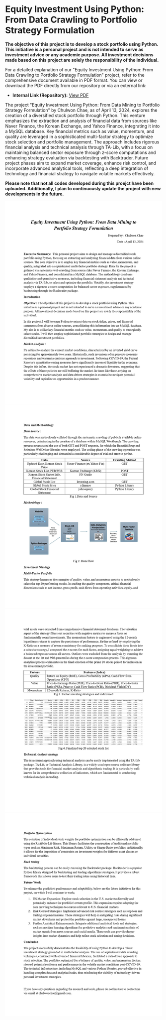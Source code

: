 # Equity Investment Using Python: From Data Crawling to Portfolio Strategy Formulation

**The objective of this project is to develop a stock portfolio using Python. This initiative is a personal project and is not intended to serve as investment advice or any academic purpose. All investment decisions made based on this project are solely the responsibility of the individual.**

For a detailed explanation of our "Equity Investment Using Python: From Data Crawling to Portfolio Strategy Formulation" project, refer to the comprehensive document available in PDF format. You can view or download the PDF directly from our repository or via an external link:

- **Internal Link (Repository):** [View PDF](PF.pdf)


The project "Equity Investment Using Python: From Data Mining to Portfolio Strategy Formulation" by Chulwon Chae, as of April 13, 2024, explores the creation of a diversified stock portfolio through Python. This venture emphasizes the extraction and analysis of financial data from sources like Naver Finance, the Korean Exchange, and Yahoo Finance, integrating it into a MySQL database. Key financial metrics such as value, momentum, and quality are leveraged in a sophisticated multi-factor strategy to optimize stock selection and portfolio management. The approach includes rigorous financial analysis and technical analysis through TA-Lib, with a focus on maintaining balanced sector exposure through z-score computations and enhancing strategy evaluation via backtesting with Backtrader. Future project phases aim to expand market coverage, enhance risk control, and incorporate advanced analytical tools, reflecting a deep integration of technology and financial strategy to navigate volatile markets effectively.

**Please note that not all codes developed during this proejct have been uploaded. Additionally, I plan to continuously update the project with new developments in the future.**


![Description of image](PF_page-0001.jpg)
![Description of image](PF_page-0002.jpg)
![Description of image](PF_page-0003.jpg)
![Description of image](PF_page-0004.jpg)
